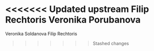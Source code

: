 <<<<<<< Updated upstream
Filip Rechtoris
Veronika Porubanova
=======
Veronika Soldanova
Filip Rechtoris
>>>>>>> Stashed changes
